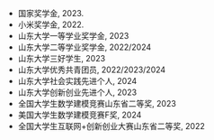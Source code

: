 - 国家奖学金, 2023.
- 小米奖学金, 2022.
- 山东大学一等学业奖学金, 2023
- 山东大学二等学业奖学金, 2022/2024
- 山东大学三好学生, 2023
- 山东大学优秀共青团员, 2022/2023/2024
- 山东大学社会实践先进个人, 2024
- 山东大学创新创业先进个人, 2023
- 全国大学生数学建模竞赛山东省二等奖, 2023
- 美国大学生数学建模竞赛F奖, 2024
- 全国大学生互联网+创新创业大赛山东省二等奖, 2022
